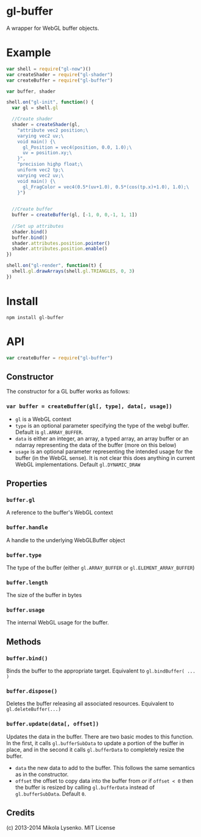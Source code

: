 gl-buffer
=========
A wrapper for WebGL buffer objects.

# Example

```javascript
var shell = require("gl-now")()
var createShader = require("gl-shader")
var createBuffer = require("gl-buffer")

var buffer, shader

shell.on("gl-init", function() {
  var gl = shell.gl

  //Create shader
  shader = createShader(gl,
    "attribute vec2 position;\
    varying vec2 uv;\
    void main() {\
      gl_Position = vec4(position, 0.0, 1.0);\
      uv = position.xy;\
    }",
    "precision highp float;\
    uniform vec2 tp;\
    varying vec2 uv;\
    void main() {\
      gl_FragColor = vec4(0.5*(uv+1.0), 0.5*(cos(tp.x)+1.0), 1.0);\
    }")

  
  //Create buffer
  buffer = createBuffer(gl, [-1, 0, 0,-1, 1, 1])
  
  //Set up attributes
  shader.bind()
  buffer.bind()
  shader.attributes.position.pointer()
  shader.attributes.position.enable()
})

shell.on("gl-render", function(t) {
  shell.gl.drawArrays(shell.gl.TRIANGLES, 0, 3)
})
```

# Install

    npm install gl-buffer

# API

```javascript
var createBuffer = require("gl-buffer")
```

## Constructor
The constructor for a GL buffer works as follows:

### `var buffer = createBuffer(gl[, type], data[, usage])`

* `gl` is a WebGL context
* `type` is an optional parameter specifying the type of the webgl buffer.  Default is `gl.ARRAY_BUFFER`.
* `data` is either an integer, an array, a typed array, an array buffer or an ndarray representing the data of the buffer (more on this below)
* `usage` is an optional parameter representing the intended usage for the buffer (in the WebGL sense).  It is not clear this does anything in current WebGL implementations.  Default `gl.DYNAMIC_DRAW`

## Properties

### `buffer.gl`
A reference to the buffer's WebGL context

### `buffer.handle`
A handle to the underlying WebGLBuffer object

### `buffer.type`
The type of the buffer (either `gl.ARRAY_BUFFER` or `gl.ELEMENT_ARRAY_BUFFER`)

### `buffer.length`
The size of the buffer in bytes

### `buffer.usage`
The internal WebGL usage for the buffer.

## Methods

### `buffer.bind()`
Binds the buffer to the appropriate target.  Equivalent to `gl.bindBuffer( ... )`

### `buffer.dispose()`
Deletes the buffer releasing all associated resources.  Equivalent to `gl.deleteBuffer(...)`

### `buffer.update(data[, offset])`
Updates the data in the buffer. There are two basic modes to this function.  In the first, it calls `gl.bufferSubData` to update a portion of the buffer in place, and in the second it calls `gl.bufferData` to completely resize the buffer.

* `data` the new data to add to the buffer.  This follows the same semantics as in the constructor.
* `offset` the offset to copy data into the buffer from *or* if `offset < 0` then the buffer is resized by calling `gl.bufferData` instead of `gl.bufferSubData`.  Default `0`.

## Credits
(c) 2013-2014 Mikola Lysenko. MIT License